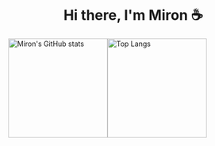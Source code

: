 <h1 align="center"> Hi there, I'm Miron ☕️</h1>

<a href="https://github.com/miron-khoruzhenko"><img alt="Miron's GitHub stats" align="center" height="200px" src="https://github-readme-stats.vercel.app/api?username=miron-khoruzhenko&show_icons=true&count_private=true&text_color=adbac7&title_color=539bf5&icon_color=986ee2&bg_color=22272e&hide_border=true&border_radius=6px&theme=tokyonight" /></a><a href="https://github.com/miron-khoruzhenko/?tab=repositories"><img alt="Top Langs" align="center" height="200px" src="https://github-readme-stats.vercel.app/api/top-langs/?username=miron-khoruzhenko&layout=compact&langs_count=10&text_color=adbac7&title_color=539bf5&icon_color=986ee2&bg_color=22272e&hide_border=true&border_radius=6px&theme=tokyonight" /></a>

<!--
**miron-khoruzhenko/miron-khoruzhenko** is a ✨ _special_ ✨ repository because its `README.md` (this file) appears on your GitHub profile.

Here are some ideas to get you started:

- 🔭 I’m currently working on ...
- 🌱 I’m currently learning ...
- 👯 I’m looking to collaborate on ...
- 🤔 I’m looking for help with ...
- 💬 Ask me about ...
- 📫 How to reach me: ...
- 😄 Pronouns: ...
- ⚡ Fun fact: ...
☕️
-->
